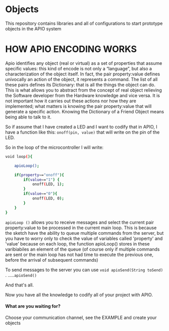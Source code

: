 Objects
=======

This repository contains libraries and all of configurations to start prototype objects in the APIO system

HOW APIO ENCODING WORKS
=======================

<p>Apio identifies any object (real or virtual) as a set of properties that assume specific values: this kind of encode is not only a “language”, but also a characterization of the object itself. In fact, the pair property:value defines univocally an action of the object, it represents a command. The list of all these pairs defines its Dictionary: that is all the things the object can do. This is what allows you to abstract from the concept of real object relieving the Software developer from the Hardware knowledge and vice versa. It is not important how it carries out these actions nor how they are implemented; what matters is knowing the pair property:value that will generate a specific action. Knowing the Dictionary of a Friend Object means being able to talk to it.<p>

<p>So if assume that I have created a LED and I want to codify that in APIO, I have a function like this:
<code>onoff(pin, value)</code> that will write on the pin of the LED.</p>
<p>So in the loop of the microcontroller I will write:</p>

```sh
void loop(){

	apioLoop();

	if(property=="onoff"){
		if(value=="1") {
			onoff(LED, 1);
		}
		if(value=="0"){
			onoff(LED, 0);
		}
	}
}
```
<p> <code>apioLoop ()</code> allows you to receive messages and select the current pair property:value to be processed in the current main loop. This is because the sketch have the ability to queue multiple commands from the server, but you have to worry only to check the value of variables called 'property' and 'value' because on each loop, the function apioLoop() stores in these varibiabiles an element of the queue (of course only if multiple commands are sent or the main loop has not had time to execute the previous one, before the arrival of subsequent commands)</p>

<p> To send messages to the server you can use  <code>void apioSend(String toSend)</code> . .....<code>apioSend()</code> </p>



<p>And that's all.</p>
<p>Now you have all the knowledge to codify all of your project with APIO.</p>
<h4>What are you waiting for?</h4>
<p>Choose your communication channel, see the EXAMPLE and create your objects</p>
